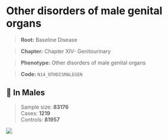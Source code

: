 # Other disorders of male genital organs

> **Root:** Baseline Disease  

> **Chapter:** Chapter XIV- Genitourinary  

> **Phenotype:** Other disorders of male genital organs  

> **Code:** `N14_OTHDISMALEGEN`

## 👨 In Males  
> Sample size: **83176**  
> Cases: **1219**  
> Controls: **81957**
<img src="/Disease/Figures/ALL/Incidence/N14_OTHDISMALEGEN.png"/>
<CsvTable src="/Disease_Data/ALL/Incidence/COX_N14_OTHDISMALEGEN.csv" label="🔍 View full results" />
